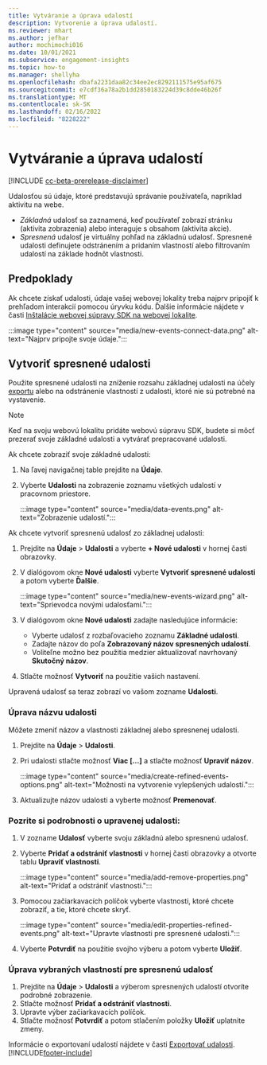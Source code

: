 ```yaml
---
title: Vytváranie a úprava udalostí
description: Vytvorenie a úprava udalostí.
ms.reviewer: mhart
ms.author: jefhar
author: mochimochi016
ms.date: 10/01/2021
ms.subservice: engagement-insights
ms.topic: how-to
ms.manager: shellyha
ms.openlocfilehash: dbafa2231daa82c34ee2ec8292111575e95af675
ms.sourcegitcommit: e7cdf36a78a2b1dd2850183224d39c8dde46b26f
ms.translationtype: MT
ms.contentlocale: sk-SK
ms.lasthandoff: 02/16/2022
ms.locfileid: "8228222"
---
```

# <a name="create-and-modify-events"></a>Vytváranie a úprava udalostí

[!INCLUDE [cc-beta-prerelease-disclaimer](includes/cc-beta-prerelease-disclaimer.md)]

Udalosťou sú údaje, ktoré predstavujú správanie používateľa, napríklad aktivitu na webe.

- *Základná* udalosť sa zaznamená, keď používateľ zobrazí stránku (aktivita zobrazenia) alebo interaguje s obsahom (aktivita akcie).
- *Spresnená* udalosť je virtuálny pohľad na základnú udalosť. Spresnené udalosti definujete odstránením a pridaním vlastností alebo filtrovaním udalostí na základe hodnôt vlastnosti.

## <a name="prerequisites"></a>Predpoklady

Ak chcete získať udalosti, údaje vašej webovej lokality treba najprv pripojiť k prehľadom interakcií pomocou úryvku kódu. Ďalšie informácie nájdete v časti [Inštalácie webovej súpravy SDK na webovej lokalite](instrument-website.md).

 :::image type="content" source="media/new-events-connect-data.png" alt-text="Najprv pripojte svoje údaje.":::

## <a name="create-refined-events"></a>Vytvoriť spresnené udalosti

Použite spresnené udalosti na zníženie rozsahu základnej udalosti na účely [exportu](export-events.md) alebo na odstránenie vlastností z udalosti, ktoré nie sú potrebné na vystavenie.

> [!NOTE]
> Keď na svoju webovú lokalitu pridáte webovú súpravu SDK, budete si môcť prezerať svoje základné udalosti a vytvárať prepracované udalosti. 

Ak chcete zobraziť svoje základné udalosti:

1. Na ľavej navigačnej table prejdite na **Údaje**.

1. Vyberte **Udalosti** na zobrazenie zoznamu všetkých udalostí v pracovnom priestore.

    :::image type="content" source="media/data-events.png" alt-text="Zobrazenie udalostí.":::

Ak chcete vytvoriť spresnenú udalosť zo základnej udalosti: 

1. Prejdite na **Údaje** > **Udalosti** a vyberte **+ Nové udalosti** v hornej časti obrazovky.

1. V dialógovom okne **Nové udalosti** vyberte **Vytvoriť spresnené udalosti** a potom vyberte **Ďalšie**.
   
     :::image type="content" source="media/new-events-wizard.png" alt-text="Sprievodca novými udalosťami.":::
     
1. V dialógovom okne **Nové udalosti** zadajte nasledujúce informácie:

   - Vyberte udalosť z rozbaľovacieho zoznamu **Základné udalosti**.
   - Zadajte názov do poľa **Zobrazovaný názov spresnených udalostí**.
   - Voliteľne možno bez použitia medzier aktualizovať navrhovaný **Skutočný názov**.

1. Stlačte možnosť **Vytvoriť** na použitie vašich nastavení.

Upravená udalosť sa teraz zobrazí vo vašom zozname **Udalosti**.

### <a name="edit-event-name"></a>Úprava názvu udalosti

Môžete zmeniť názov a vlastnosti základnej alebo spresnenej udalosti.

1. Prejdite na **Údaje** > **Udalosti**. 

1. Pri udalosti stlačte možnosť **Viac [...]** a stlačte možnosť **Upraviť názov**.
    
     :::image type="content" source="media/create-refined-events-options.png" alt-text="Možnosti na vytvorenie vylepšených udalostí.":::

3. Aktualizujte názov udalosti a vyberte možnosť **Premenovať**.

### <a name="view-the-details-of-a-refined-event"></a>Pozrite si podrobnosti o upravenej udalosti:

1. V zozname **Udalosť** vyberte svoju základnú alebo spresnenú udalosť. 

1. Vyberte **Pridať a odstrániť vlastnosti** v hornej časti obrazovky a otvorte tablu **Upraviť vlastnosti**. 

     :::image type="content" source="media/add-remove-properties.png" alt-text="Pridať a odstrániť vlastnosti.":::

1. Pomocou začiarkavacích políčok vyberte vlastnosti, ktoré chcete zobraziť, a tie, ktoré chcete skryť. 

   :::image type="content" source="media/edit-properties-refined-events.png" alt-text="Upravte vlastnosti pre spresnené udalosti.":::

1. Vyberte **Potvrdiť** na použitie svojho výberu a potom vyberte **Uložiť**.


### <a name="edit-selected-properties-for-a-refined-event"></a>Úprava vybraných vlastností pre spresnenú udalosť

1. Prejdite na **Údaje** > **Udalosti** a výberom spresnených udalostí otvoríte podrobné zobrazenie.
1. Stlačte možnosť **Pridať a odstrániť vlastnosti**. 
1. Upravte výber začiarkavacích políčok.
1. Stlačte možnosť **Potvrdiť** a potom stlačením položky **Uložiť** uplatnite zmeny.

Informácie o exportovaní udalostí nájdete v časti [Exportovať udalosti](export-events.md).
[!INCLUDE[footer-include](../includes/footer-banner.md)]

